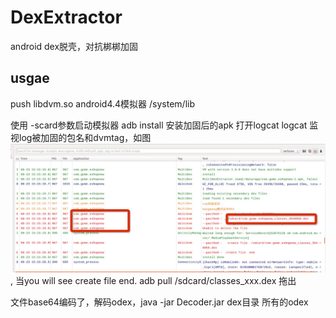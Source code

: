 # DexExtractor
android dex脱壳，对抗梆梆加固

## usgae
push libdvm.so android4.4模拟器 /system/lib

使用 -scard参数启动模拟器
adb  install  安装加固后的apk
打开logcat  logcat
监视log被加固的包名和dvmtag，如图 ![logcat](art/image.png), 当you will see  create file end.
  adb  pull /sdcard/classes_xxx.dex 拖出

文件base64编码了，解码odex，java -jar Decoder.jar dex目录
所有的odex
